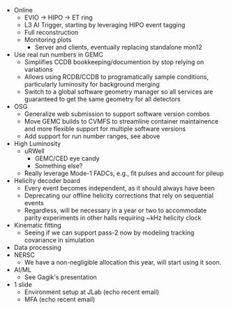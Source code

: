 * Online
  * EVIO -> HIPO -> ET ring
  * L3 AI Trigger, starting by leveraging HIPO event tagging
  * Full reconstruction
  * Monitoring plots
    * Server and clients, eventually replacing standalone mon12
* Use real run numbers in GEMC
  * Simplifies CCDB bookkeeping/documention by stop relying on variations
  * Allows using RCDB/CCDB to programatically sample conditions, particularly luminosity for background merging 
  * Switch to a global software geometry manager so all services are guaranteed to get the same geometry for all detectors
* OSG
  * Generalize web submission to support software version combos
  * Move GEMC builds to CVMFS to streamline container maintainence and more flexible support for multiple software versions
  * Add support for run number ranges, see above
* High Luminosity
  * uRWell
    * GEMC/CED eye candy
    * Something else?
  * Really leverage Mode-1 FADCs, e.g., fit pulses and account for pileup
* Helicity decoder board
  * Every event becomes independent, as it should always have been
  * Deprecating our offline helicity corrections that rely on sequential events
  * Regardless, will be necessary in a year or two to accommodate parity experiments in other halls requiring ~kHz helicity clock
* Kinematic fitting
  * Seeing if we can support pass-2 now by modeling tracking covariance in simulation
*  Data processing
  * NERSC
    * We have a non-negligible allocation this year, will start using it soon.
* AI/ML
  * See Gagik's presentation
* 1 slide
  * Environment setup at JLab (echo recent email) 
  * MFA (echo recent email)
